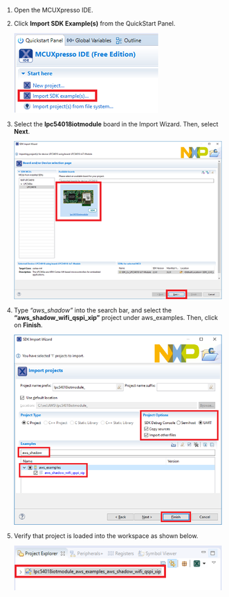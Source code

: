 1. Open the MCUXpresso IDE.
2. Click **Import SDK Example(s)** from the QuickStart Panel.

    ![](images/QuickStartPanel.png)
3. Select the **lpc54018iotmodule** board in the Import Wizard. Then, select **Next**.

    ![](images/SelectBoard.png)
4. Type *“aws_shadow”* into the search bar, and select the **“aws_shadow_wifi_qspi_xip”** project under aws_examples. Then, click on **Finish**.

    ![](images/SelectShadow.png)
5. Verify that project is loaded into the workspace as shown below.

    ![](images/VerifyProject.png)